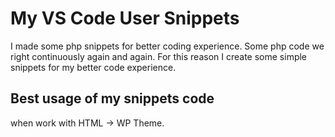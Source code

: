 # My VS Code User Snippets

I made some php snippets for better coding experience. Some php code we right continuously again and again. For this reason I create some simple snippets for my better code experience.

## Best usage of my snippets code

when work with HTML -> WP Theme.
